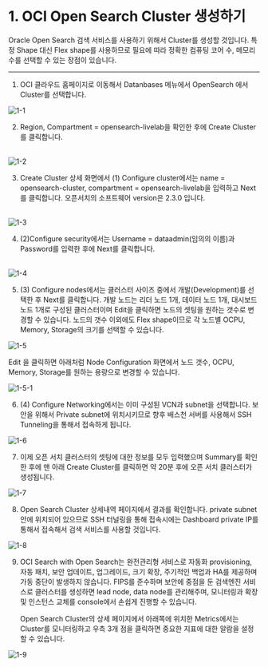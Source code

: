 # 1. OCI Open Search Cluster 생성하기

Oracle Open Search 검색 서비스를 사용하기 위해서 Cluster를 생성할 것입니다. 
특정 Shape 대신 Flex shape를 사용하므로 필요에 따라 정확한 컴퓨팅 코어 수, 메모리 수를 선택할 수 있는 장점이 있습니다. 
 
---

1. OCI 클라우드 홈페이지로 이동해서 Datanbases 메뉴에서 OpenSearch 에서 Cluster를 선택합니다.
   
![1-1](https://github.com/oraclekr-data-platform/ODWS-S04-ADB-Data-Visualization/assets/150219167/36b3fc45-e929-4bf2-a0df-d4aa846139c9)

2. Region, Compartment = opensearch-livelab을 확인한 후에 Create Cluster를 클릭합니다.  <br><br/> 

![1-2](https://github.com/oraclekr-data-platform/ODWS-S04-ADB-Data-Visualization/assets/150219167/eb3d1e2a-fad4-4a0c-be68-ee61336c114b)

3. Create Cluster 상세 화면에서 (1) Configure cluster에서는 name = opensearch-cluster, compartment = opensearch-livelab을 입력하고 Next를 클릭합니다. 오픈서치의 소프트웨어 version은 2.3.0 입니다. <br><br/> 


![1-3](https://github.com/oraclekr-data-platform/ODWS-S04-ADB-Data-Visualization/assets/150219167/37a269ee-4e50-4347-8389-170a7c45e459)

4. (2)Configure security에서는 Username = dataadmin(임의의 이름)과 Password를 입력한 후에 Next를 클릭합니다. <br><br/> 
   
![1-4](https://github.com/oraclekr-data-platform/ODWS-S04-ADB-Data-Visualization/assets/150219167/0ef1e9cd-ee94-40b6-a55f-de8c65e6a634)

5. (3) Configure nodes에서는 클러스터 사이즈 중에서 개발(Development)를 선택한 후 Next를 클릭합니다.
   개발 노드는 리더 노드 1개, 데이터 노드 1개, 대시보드 노드 1개로 구성된 클러스터이며 Edit을 클릭하면 노드의 셋팅을 원하는 갯수로 변경할 수 있습니다.
   노드의 갯수 이외에도 Flex shape이므로 각 노드별 OCPU, Memory, Storage의 크기를 선택할 수 있습니다.
   
![1-5](https://github.com/oraclekr-data-platform/ODWS-S04-ADB-Data-Visualization/assets/150219167/048996ae-3f31-4d87-8b75-ad79693732f8)

Edit 을 클릭하면 아래처럼 Node Configuration 화면에서 노드 갯수, OCPU, Memory, Storage를 원하는 용량으로 변경할 수 있습니다. 

![1-5-1](https://github.com/oraclekr-data-platform/ODWS-S04-ADB-Data-Visualization/assets/150219167/c755e323-5930-4ad9-86bf-38ce7bfaf9b0)

6. (4) Configure Networking에서는 이미 구성된 VCN과 subnet을 선택합니다. 보안을 위해서 Private subnet에 위치시키므로 향후 배스천 서버를 사용해서 SSH Tunneling을 통해서 접속하게 됩니다.

![1-6](https://github.com/oraclekr-data-platform/ODWS-S04-ADB-Data-Visualization/assets/150219167/f465811e-54a1-46bd-82d3-5c47f44f3c1d)

 7. 이제 오픈 서치 클러스터의 셋팅에 대한 정보를 모두 입력했으며 Summary를 확인한 후에 맨 아래 Create Cluster를 클릭하면 약 20분 후에 오픈 서치 클러스터가 생성됩니다.

![1-7](https://github.com/oraclekr-data-platform/ODWS-S04-ADB-Data-Visualization/assets/150219167/42f45ea3-2523-44c3-9fed-4dd363cdb685)

  8. Open Search Cluster 상세내역 페이지에서 결과를 확인합니다. private subnet안에 위치되어 있으므로 SSH 터널링을 통해 접속시에는 Dashboard private IP를 통해서 접속해서 검색 서비스를 사용할 것입니다.

![1-8](https://github.com/oraclekr-data-platform/ODWS-S04-ADB-Data-Visualization/assets/150219167/5a8735c2-539e-4cdb-8b0c-569481832cd3)

9. OCI Search with Open Search는 완전관리형 서비스로 자동화 provisioning, 자동 패치, 보안 업데이트, 업그레이드, 크기 확장, 주기적인 백업과 HA를 제공하며 가동 중단이 발생하지 않습니다. FIPS를 준수하며 보안에 중점을 둔 검색엔진 서비스로 클러스터를 생성하면 lead node, data node를 관리해주며, 모니터링과 확장 및 인스턴스 교체를 console에서 손쉽게 진행할 수 있습니다.

   Open Search Cluster의 상세 페이지에서 아래쪽에 위치한 Metrics에서는 Cluster를 모니터링하고 우측 3개 점을 클릭하면 중요한 지표에 대한 알람을 설정할 수 있습니다.

![1-9](https://github.com/oraclekr-data-platform/ODWS-S04-ADB-Data-Visualization/assets/150219167/1456730f-79d5-4dd3-9d49-cddd2f4e33a2)

